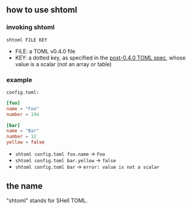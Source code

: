 ## how to use shtoml

### invoking shtoml

`shtoml FILE KEY`

- FILE: a TOML v0.4.0 file
- KEY: a dotted key, as specified in the [post-0.4.0 TOML spec](https://github.com/toml-lang/toml), whose value is a scalar (not an array or table)

### example

`config.toml:`

```toml
[foo]
name = "Foo"
number = 194

[bar]
name = "Bar"
number = 12
yellow = false
```

- `shtoml config.toml foo.name` -> `Foo`
- `shtoml config.toml bar.yellow` -> `false`
- `shtoml config.toml bar` -> `error: value is not a scalar`

## the name

"shtoml" stands for SHell TOML.
